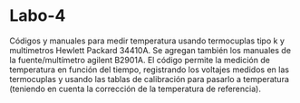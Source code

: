 # Labo-4
Códigos y manuales para medir temperatura usando termocuplas tipo k y multimetros Hewlett Packard 34410A. Se agregan también los manuales de la fuente/multímetro agilent B2901A. El código permite la medición de temperatura en función del tiempo, registrando los voltajes medidos en las termocuplas y usando las tablas de calibración para pasarlo a temperatura (teniendo en cuenta la corrección de la temperatura de referencia).
